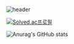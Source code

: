 <!--
**khj923265/khj923265** is a ✨ _special_ ✨ repository because its `README.md` (this file) appears on your GitHub profile.

Here are some ideas to get you started:

- 🔭 I’m currently working on ...
- 🌱 I’m currently learning ...
- 👯 I’m looking to collaborate on ...
- 🤔 I’m looking for help with ...
- 💬 Ask me about ...
- 📫 How to reach me: ...
- 😄 Pronouns: ...
- ⚡ Fun fact: ...
-->
![header](https://capsule-render.vercel.app/api?type=waving&color=auto&height=300&section=header&text=Hyungjun%Kim&fontSize=90)

[![Solved.ac프로필](http://mazassumnida.wtf/api/v2/generate_badge?boj=khj3265)](https://solved.ac/khj3265)

![Anurag's GitHub stats](https://github-readme-stats.vercel.app/api?username=khj923265&show_icons=true&theme=radical)


